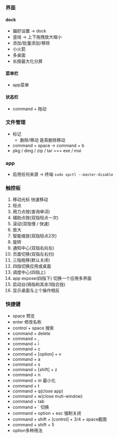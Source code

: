 ### 界面
#### dock
- 偏好设置 -> dock
- 竖线 -> 上下拖拽放大缩小
- 添加/批量添加/移除
- 小火箭
- 多桌面
- 长按最大化分屏

#### 菜单栏
- app菜单

#### 状态栏
- command + 拖动


### 文件管理
- 标记
  - 删除/移动 是真删除移动
- command + space -> command + b
- pkg / dmg / zip / tar === exe / msi

### app
- 启用任何来源 -> 终端 `sudo spctl --master-disable`

### 触控板
1. 移动光标  快速移动
2. 轻点
3. 用力点按(查询单词)
4. 辅助点按(双指轻点一次)
5. 滚动(双指慢 / 快速)
6. 放大
7. 智能缩放(双指轻点2次)
8. 旋转
9. 通知中心(双指右向左)
10. 页面切换(双指左右扫)
11. 三指拖移(默认关闭)
12. 四指切换应用或桌面
13. 调度中心(四指上)
14. app expose(四指下) 切换一个应用多界面
15. 启动台(拇指和其余3指合拢)
16. 显示桌面与上个操作相反

### 快捷键
- space 预览
- enter 修改名称
- control + space 搜索
- command + delete
- command + ,
- command + i
- command + c
- command + [option] + v
- command + a
- command + s
- command + [shift] + z
- command + n
- command + m 最小化
- command + t
- command + q(close app)
- command + w(close muti-window)
- command + tab
- command + ` 切换
- command + option + esc 强制关闭
- command + shift + [control] + 3/4 + space截图
- command + shift + 5
- option多种用法